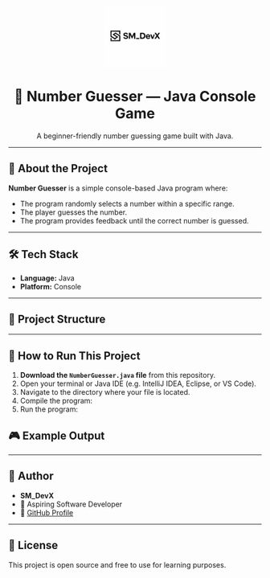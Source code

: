 <p align="center">
  <img src="https://github.com/SM-DevX/SM_DevX/blob/main/8C30F60C-2670-46DD-A514-D8585998DB46.png?raw=true" alt="SM_DevX Logo" width="120"/>
</p>

<h1 align="center">🎲 Number Guesser — Java Console Game</h1>

<p align="center">
  A beginner-friendly number guessing game built with Java.
</p>

---

## 📜 About the Project

**Number Guesser** is a simple console-based Java program where:
- The program randomly selects a number within a specific range.
- The player guesses the number.
- The program provides feedback until the correct number is guessed.

---

## 🛠️ Tech Stack

- **Language:** Java
- **Platform:** Console

---

## 📂 Project Structure

---

## 🚀 How to Run This Project

1. **Download the `NumberGuesser.java` file** from this repository.
2. Open your terminal or Java IDE (e.g. IntelliJ IDEA, Eclipse, or VS Code).
3. Navigate to the directory where your file is located.
4. Compile the program:
5. Run the program:

## 🎮 Example Output

---

## 📌 Author

- **SM_DevX**
- 🚀 Aspiring Software Developer
- 🔗 [GitHub Profile](https://github.com/SM-DevX)

---

## 📣 License

This project is open source and free to use for learning purposes.
